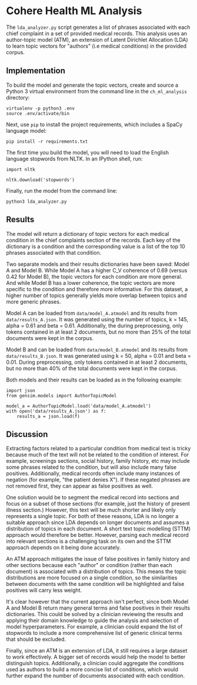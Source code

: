 # Cohere Health ML Analysis

The `lda_analyzer.py` script generates a list of phrases associated with each chief complaint in a set of provided 
medical records. This analysis uses an author-topic model (ATM), an extension of Latent Dirichlet Allocation (LDA) to 
learn topic vectors for "authors" (i.e medical conditions) in the provided corpus.

## Implementation

To build the model and generate the topic vectors, create and source a Python 3 virtual environment from the command 
line in the `ch_ml_analysis` directory:

```
virtualenv -p python3 .env
source .env/activate/bin
```

Next, use `pip` to install the project requirements, which includes a SpaCy language model:

```
pip install -r requirements.txt
```

The first time you build the model, you will need to load the English language stopwords from NLTK. In an IPython shell, 
run:

```
import nltk

nltk.download('stopwords')
```

Finally, run the model from the command line:

```
python3 lda_analyzer.py
```

## Results

The model will return a dictionary of topic vectors for each medical condition in the chief complaints section of the 
records. Each key of the dictionary is a condition and the corresponding value is a list of the top 10 phrases 
associated with that condition.

Two separate models and their results dictionaries have been saved: Model A and Model B. While Model A has a higher 
C_V coherence of 0.69 (versus 0.42 for Model B), the topic vectors for each condition are more general. And while Model
B has a lower coherence, the topic vectors are more specific to the condition and therefore more informative. For this
dataset, a higher number of topics generally yields more overlap between topics and more generic phrases.

Model A can be loaded from `data/model_A.atmodel` and its results from `data/results_A.json`. It was generated using the 
number of topics, k = 145, alpha = 0.61 and beta = 0.61. Additionally, the during preprocessing, only tokens contained 
in at least 2 documents, but no more than 25% of the total documents were kept in the corpus.

Model B and can be loaded from `data/model_B.atmodel` and its results from `data/results_B.json`. It was generated using 
k = 50, alpha = 0.01 and beta = 0.01. During preprocessing, only tokens contained in at least 2 documents, but no more 
than 40% of the total documents were kept in the corpus.

Both models and their results can be loaded as in the following example:

```
import json
from gensim.models import AuthorTopicModel

model_a = AuthorTopicModel.load('data/model_A.atmodel')
with open('data/results_A.json') as f:
    results_a = json.load(f)
```

## Discussion

Extracting factors related to a particular condition from medical text is tricky because much of the text will not be 
related to the condition of interest. For example, screenings sections, social history, family history, etc may include 
some phrases related to the condition, but will also include many false positives. Additionally, medical records often
include many instances of negation (for example, "the patient denies X"). If these negated phrases are not removed 
first, they can appear as false positives as well.

One solution would be to segment the medical record into sections and focus on a subset of those sections (for example, 
just the history of present illness section.) However, this text will be much shorter and likely only represents a 
single topic. For both of these reasons, LDA is no longer a suitable approach since LDA depends on longer documents and 
assumes a distribution of topics in each document. A short text topic modelling (STTM) approach would therefore be 
better. However, parsing each medical record into relevant sections is a challenging task on its own and the STTM 
approach depends on it being done accurately.

An ATM approach mitigates the issue of false positives in family history and other sections because each "author" or 
condition (rather than each document) is associated with a distribution of topics. This means the topic distributions 
are more focused on a single condition, so the similarities between documents with the same condition will be 
highlighted and false positives will carry less weight.

It's clear however that the current approach isn't perfect, since both Model A and Model B return many general terms and 
false positives in their results dictionaries. This could be solved by a clinician reviewing the results and applying 
their domain knowledge to guide the analysis and selection of model hyperparameters. For example, a clinician could 
expand the list of stopwords to include a more comprehensive list of generic clinical terms that should be excluded.

Finally, since an ATM is an extension of LDA, it still requires a large dataset to work effectively. A bigger set 
of records would help the model to better distinguish topics. Additionally, a clinician could aggregate the conditions 
used as authors to build a more concise list of conditions, which would further expand the number of documents 
associated with each condition.

